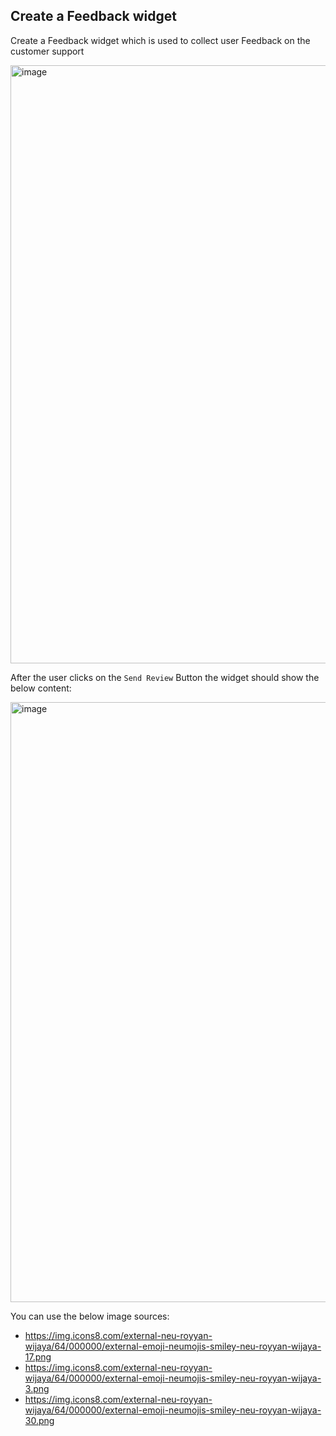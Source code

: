 ## Create a Feedback widget

Create a Feedback widget which is used to collect user Feedback on the customer support 

<img width="957" alt="image" src="https://user-images.githubusercontent.com/30918023/216807584-558e814f-051b-4752-80a3-c8be529993bf.png"/>

After the user clicks on the `Send Review` Button the widget should show the below content:

<img width="960" alt="image" src="https://user-images.githubusercontent.com/30918023/216807699-46802cf4-1185-4122-b3f9-8977f0de2094.png"/>


You can use the below image sources:
- https://img.icons8.com/external-neu-royyan-wijaya/64/000000/external-emoji-neumojis-smiley-neu-royyan-wijaya-17.png
- https://img.icons8.com/external-neu-royyan-wijaya/64/000000/external-emoji-neumojis-smiley-neu-royyan-wijaya-3.png
- https://img.icons8.com/external-neu-royyan-wijaya/64/000000/external-emoji-neumojis-smiley-neu-royyan-wijaya-30.png


